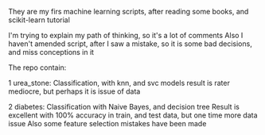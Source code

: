 They are my firs machine learning scripts, after reading some books, and scikit-learn tutorial

I'm trying to explain my path of thinking, so it's a lot of comments
Also I haven't amended script, after I saw a mistake, so it is some bad decisions, and miss conceptions in it

The repo contain:

1 urea_stone:
Classification, with knn, and svc models
result is rater mediocre, but perhaps it is issue of data

2 diabetes:
Classification with Naive Bayes, and decision tree
Result is excellent with 100% accuracy in train, and test data, but one time more data issue
Also some feature selection mistakes have been made